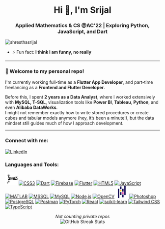 <h1 align="center">Hi 👋, I'm Srijal</h1>
<h3 align="center">Applied Mathematics & CS @AC'22 | Exploring Python, JavaScript, and Dart</h3>

<p align="left"> 
  <img src="https://komarev.com/ghpvc/?username=shresthasrijal&label=Profile%20views&color=0e75b6&style=flat " alt="shresthasrijal" /> 
</p>

- ⚡ Fun fact: **I think I am funny, no really**

---

### 📌 Welcome to my personal repo!
I'm currently working full-time as a **Flutter App Developer**, and part-time freelancing as a **Frontend and Flutter Developer**.

Before this, I spent **2 years as a Data Analyst**, where I worked extensively with **MySQL, T-SQL**, visualization tools like **Power BI**, **Tableau**, **Python**, and even **Alibaba DataWorks**.  
I might not remember exactly how to write stored procedures or create cubes and tabular models anymore (hey, it’s been a minute!), but the data mindset still guides much of how I approach development.

---

<h3 align="left">Connect with me:</h3>
<p align="left">
  <a href="https://linkedin.com/in/shresthasrijaldhar " target="_blank">
    <img align="center" src="https://raw.githubusercontent.com/rahuldkjain/github-profile-readme-generator/master/src/images/icons/Social/linked-in-alt.svg " alt="LinkedIn" height="30" width="40" />
  </a>
</p>

<h3 align="left">Languages and Tools:</h3>
<p align="left">
  <a href="https://canvasjs.com " target="_blank" rel="noreferrer"><img src="https://raw.githubusercontent.com/Hardik0307/Hardik0307/master/assets/canvasjs-charts.svg " alt="CanvasJS" width="40" height="40"/></a>
  <a href="https://www.w3schools.com/css/ " target="_blank" rel="noreferrer"><img src="https://cdn.jsdelivr.net/gh/devicons/devicon/icons/css3.svg " alt="CSS3" width="40" height="40"/></a>
  <a href="https://dart.dev " target="_blank" rel="noreferrer"><img src="https://cdn.jsdelivr.net/gh/devicons/devicon/icons/dart.svg " alt="Dart" width="40" height="40"/></a>
  <a href="https://firebase.google.com/ " target="_blank" rel="noreferrer"><img src="https://cdn.jsdelivr.net/gh/devicons/devicon/icons/firebase.svg " alt="Firebase" width="40" height="40"/></a>
  <a href="https://flutter.dev " target="_blank" rel="noreferrer"><img src="https://cdn.jsdelivr.net/gh/devicons/devicon/icons/flutter.svg " alt="Flutter" width="40" height="40"/></a>
  <a href="https://www.w3.org/html/ " target="_blank" rel="noreferrer"><img src="https://cdn.jsdelivr.net/gh/devicons/devicon/icons/html5.svg " alt="HTML5" width="40" height="40"/></a>
  <a href="https://developer.mozilla.org/en-US/docs/Web/JavaScript " target="_blank" rel="noreferrer"><img src="https://cdn.jsdelivr.net/gh/devicons/devicon/icons/javascript.svg " alt="JavaScript" width="40" height="40"/></a>
  <a href="https://www.mathworks.com/ " target="_blank" rel="noreferrer"><img src="https://upload.wikimedia.org/wikipedia/commons/2/21/Matlab_Logo.png " alt="MATLAB" width="40" height="40"/></a>
  <a href="https://www.microsoft.com/en-us/sql-server " target="_blank" rel="noreferrer"><img src="https://cdn.jsdelivr.net/gh/devicons/devicon/icons/mssql.svg " alt="MSSQL" width="40" height="40"/></a>
  <a href="https://www.mysql.com/ " target="_blank" rel="noreferrer"><img src="https://cdn.jsdelivr.net/gh/devicons/devicon/icons/mysql.svg " alt="MySQL" width="40" height="40"/></a>
  <a href="https://nodejs.org " target="_blank" rel="noreferrer"><img src="https://cdn.jsdelivr.net/gh/devicons/devicon/icons/nodejs.svg " alt="Node.js" width="40" height="40"/></a>
  <a href="https://opencv.org/ " target="_blank" rel="noreferrer"><img src="https://www.vectorlogo.zone/logos/opencv/opencv-icon.svg " alt="OpenCV" width="40" height="40"/></a>
  <a href="https://pandas.pydata.org/ " target="_blank" rel="noreferrer"><img src="https://raw.githubusercontent.com/devicons/devicon/2ae2a900d2f041da66e950e4d48052658d850630/icons/pandas/pandas-original.svg " alt="Pandas" width="40" height="40"/></a>
  <a href="https://www.photoshop.com/en " target="_blank" rel="noreferrer"><img src="https://cdn.jsdelivr.net/gh/devicons/devicon/icons/photoshop.svg " alt="Photoshop" width="40" height="40"/></a>
  <a href="https://www.postgresql.org " target="_blank" rel="noreferrer"><img src="https://cdn.jsdelivr.net/gh/devicons/devicon/icons/postgresql.svg " alt="PostgreSQL" width="40" height="40"/></a>
  <a href="https://postman.com " target="_blank" rel="noreferrer"><img src="https://www.vectorlogo.zone/logos/getpostman/getpostman-icon.svg " alt="Postman" width="40" height="40"/></a>
  <a href="https://pytorch.org/ " target="_blank" rel="noreferrer"><img src="https://www.vectorlogo.zone/logos/pytorch/pytorch-icon.svg " alt="PyTorch" width="40" height="40"/></a>
  <a href="https://reactjs.org/ " target="_blank" rel="noreferrer"><img src="https://cdn.jsdelivr.net/gh/devicons/devicon/icons/react.svg " alt="React" width="40" height="40"/></a>
  <a href="https://scikit-learn.org/ " target="_blank" rel="noreferrer"><img src="https://upload.wikimedia.org/wikipedia/commons/0/05/Scikit_learn_logo_small.svg " alt="scikit-learn" width="40" height="40"/></a>
  <a href="https://tailwindcss.com/ " target="_blank" rel="noreferrer"><img src="https://www.vectorlogo.zone/logos/tailwindcss/tailwindcss-icon.svg " alt="Tailwind CSS" width="40" height="40"/></a>
  <a href="https://www.typescriptlang.org/ " target="_blank" rel="noreferrer"><img src="https://cdn.jsdelivr.net/gh/devicons/devicon/icons/typescript.svg " alt="TypeScript" width="40" height="40"/></a>
</p>

<!-- Centered Contribution Graph -->
<p align="center">
  <em>Not counting private repos</em><br/>
  <img src="https://github-readme-streak-stats.vercel.app/api?user=shresthasrijal " alt="GitHub Streak Stats" />
</p>

